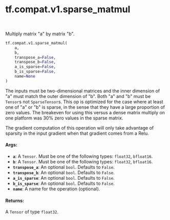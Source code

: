 <div itemscope itemtype="http://developers.google.com/ReferenceObject">
<meta itemprop="name" content="tf.compat.v1.sparse_matmul" />
<meta itemprop="path" content="Stable" />
</div>

# tf.compat.v1.sparse_matmul

<!-- Insert buttons and diff -->

<table class="tfo-notebook-buttons tfo-api" align="left">
</table>



Multiply matrix "a" by matrix "b".

``` python
tf.compat.v1.sparse_matmul(
    a,
    b,
    transpose_a=False,
    transpose_b=False,
    a_is_sparse=False,
    b_is_sparse=False,
    name=None
)
```



<!-- Placeholder for "Used in" -->

The inputs must be two-dimensional matrices and the inner dimension of "a" must
match the outer dimension of "b". Both "a" and "b" must be `Tensor`s not
`SparseTensor`s.  This op is optimized for the case where at least one of "a" or
"b" is sparse, in the sense that they have a large proportion of zero values.
The breakeven for using this versus a dense matrix multiply on one platform was
30% zero values in the sparse matrix.

The gradient computation of this operation will only take advantage of sparsity
in the input gradient when that gradient comes from a Relu.

#### Args:


* <b>`a`</b>: A `Tensor`. Must be one of the following types: `float32`, `bfloat16`.
* <b>`b`</b>: A `Tensor`. Must be one of the following types: `float32`, `bfloat16`.
* <b>`transpose_a`</b>: An optional `bool`. Defaults to `False`.
* <b>`transpose_b`</b>: An optional `bool`. Defaults to `False`.
* <b>`a_is_sparse`</b>: An optional `bool`. Defaults to `False`.
* <b>`b_is_sparse`</b>: An optional `bool`. Defaults to `False`.
* <b>`name`</b>: A name for the operation (optional).


#### Returns:

A `Tensor` of type `float32`.


